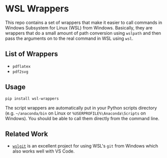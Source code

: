 # WSL Wrappers

This repo contains a set of wrappers that make it easier to call commands in Windows Subsystem for Linux (WSL) from Windows. Basically, they are wrappers that do a small amount of path conversion using `wslpath` and then pass the arguments on to the real command in WSL using `wsl`.

## List of Wrappers
* `pdflatex`
* `pdf2svg`

## Usage

```
pip install wsl-wrappers
```

The script wrappers are automatically put in your Python scripts directory (e.g. `~/anaconda/bin` on Linux or `%USERPROFILE%\Anaconda\Scripts` on Windows). You should be able to call them directly from the command line.

## Related Work
* [`wslgit`][wslgit] is an excellent project for using WSL's `git` from Windows which also works well with VS Code.

[wslgit]: https://github.com/hangxingliu/wslgit
